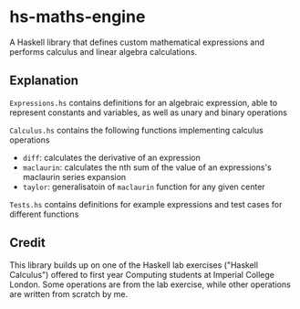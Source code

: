 # hs-maths-engine

A Haskell library that defines custom mathematical expressions and performs calculus and linear algebra calculations.

## Explanation

`Expressions.hs` contains definitions for an algebraic expression, able to represent constants and variables, as well as unary and binary operations

`Calculus.hs` contains the following functions implementing calculus operations
* `diff`: calculates the derivative of an expression
* `maclaurin`: calculates the nth sum of the value of an expressions's maclaurin series expansion
* `taylor`: generalisatoin of `maclaurin` function for any given center

`Tests.hs` contains definitions for example expressions and test cases for different functions

## Credit

This library builds up on one of the Haskell lab exercises ("Haskell Calculus") offered to first year Computing students at Imperial College London. Some operations are from the lab exercise, while other operations are written from scratch by me.
